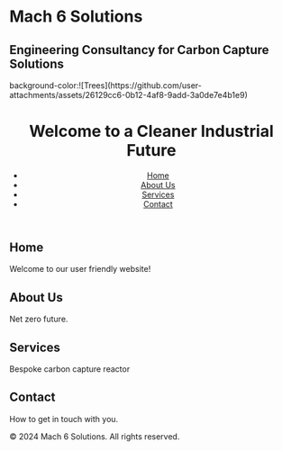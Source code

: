 # **Mach 6 Solutions**
## Engineering Consultancy for Carbon Capture Solutions

<div>background-color:![Trees](https://github.com/user-attachments/assets/26129cc6-0b12-4af8-9add-3a0de7e4b1e9)

<!DOCTYPE html>
<html lang="en">
<head>
    <meta charset="UTF-8">
    <meta name="viewport" content="width=device-width, initial-scale=1.0">
    <title>Your Business Name</title>
    <link rel="stylesheet" href="styles.css">
</head>
<body>
    <header>
        <h1>Welcome to a Cleaner Industrial Future </h1>
        <nav>
            <ul>
                <li><a href="#home">Home</a></li>
                <li><a href="#about">About Us</a></li>
                <li><a href="#services">Services</a></li>
                <li><a href="#contact">Contact</a></li>
            </ul>
        </nav>
    </header>
    <main>
        <section id="home">
            <h2>Home</h2>
            <p>Welcome to our user friendly website!</p>
        </section>
        <section id="about">
            <h2>About Us</h2>
            <p>Net zero future.</p>
        </section>
        <section id="services">
            <h2>Services</h2>
            <p>Bespoke carbon capture reactor</p>
        </section>
        <section id="contact">
            <h2>Contact</h2>
            <p>How to get in touch with you.</p>
        </section>
    </main>
    <footer>
        <p>© 2024 Mach 6 Solutions. All rights reserved.</p>
    </footer>
</body>
</html>
